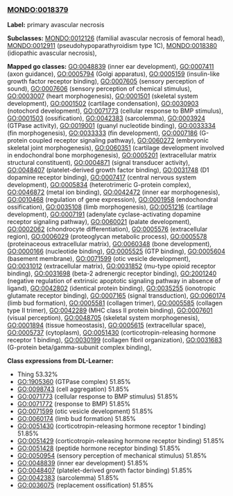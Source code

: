 
### [MONDO:0018379](http://purl.obolibrary.org/obo/MONDO_0018379)
**Label:** primary avascular necrosis

**Subclasses:** [MONDO:0012126](http://purl.obolibrary.org/obo/MONDO_0012126) (familial avascular necrosis of femoral head), [MONDO:0012911](http://purl.obolibrary.org/obo/MONDO_0012911) (pseudohypoparathyroidism type 1C), [MONDO:0018380](http://purl.obolibrary.org/obo/MONDO_0018380) (idiopathic avascular necrosis), 

**Mapped go classes:** [GO:0048839](http://purl.obolibrary.org/obo/GO_0048839) (inner ear development), [GO:0007411](http://purl.obolibrary.org/obo/GO_0007411) (axon guidance), [GO:0005794](http://purl.obolibrary.org/obo/GO_0005794) (Golgi apparatus), [GO:0005159](http://purl.obolibrary.org/obo/GO_0005159) (insulin-like growth factor receptor binding), [GO:0007605](http://purl.obolibrary.org/obo/GO_0007605) (sensory perception of sound), [GO:0007606](http://purl.obolibrary.org/obo/GO_0007606) (sensory perception of chemical stimulus), [GO:0003007](http://purl.obolibrary.org/obo/GO_0003007) (heart morphogenesis), [GO:0001501](http://purl.obolibrary.org/obo/GO_0001501) (skeletal system development), [GO:0001502](http://purl.obolibrary.org/obo/GO_0001502) (cartilage condensation), [GO:0030903](http://purl.obolibrary.org/obo/GO_0030903) (notochord development), [GO:0071773](http://purl.obolibrary.org/obo/GO_0071773) (cellular response to BMP stimulus), [GO:0001503](http://purl.obolibrary.org/obo/GO_0001503) (ossification), [GO:0042383](http://purl.obolibrary.org/obo/GO_0042383) (sarcolemma), [GO:0003924](http://purl.obolibrary.org/obo/GO_0003924) (GTPase activity), [GO:0019001](http://purl.obolibrary.org/obo/GO_0019001) (guanyl nucleotide binding), [GO:0033334](http://purl.obolibrary.org/obo/GO_0033334) (fin morphogenesis), [GO:0033333](http://purl.obolibrary.org/obo/GO_0033333) (fin development), [GO:0007186](http://purl.obolibrary.org/obo/GO_0007186) (G-protein coupled receptor signaling pathway), [GO:0060272](http://purl.obolibrary.org/obo/GO_0060272) (embryonic skeletal joint morphogenesis), [GO:0060351](http://purl.obolibrary.org/obo/GO_0060351) (cartilage development involved in endochondral bone morphogenesis), [GO:0005201](http://purl.obolibrary.org/obo/GO_0005201) (extracellular matrix structural constituent), [GO:0004871](http://purl.obolibrary.org/obo/GO_0004871) (signal transducer activity), [GO:0048407](http://purl.obolibrary.org/obo/GO_0048407) (platelet-derived growth factor binding), [GO:0031748](http://purl.obolibrary.org/obo/GO_0031748) (D1 dopamine receptor binding), [GO:0007417](http://purl.obolibrary.org/obo/GO_0007417) (central nervous system development), [GO:0005834](http://purl.obolibrary.org/obo/GO_0005834) (heterotrimeric G-protein complex), [GO:0046872](http://purl.obolibrary.org/obo/GO_0046872) (metal ion binding), [GO:0042472](http://purl.obolibrary.org/obo/GO_0042472) (inner ear morphogenesis), [GO:0010468](http://purl.obolibrary.org/obo/GO_0010468) (regulation of gene expression), [GO:0001958](http://purl.obolibrary.org/obo/GO_0001958) (endochondral ossification), [GO:0035108](http://purl.obolibrary.org/obo/GO_0035108) (limb morphogenesis), [GO:0051216](http://purl.obolibrary.org/obo/GO_0051216) (cartilage development), [GO:0007191](http://purl.obolibrary.org/obo/GO_0007191) (adenylate cyclase-activating dopamine receptor signaling pathway), [GO:0060021](http://purl.obolibrary.org/obo/GO_0060021) (palate development), [GO:0002062](http://purl.obolibrary.org/obo/GO_0002062) (chondrocyte differentiation), [GO:0005576](http://purl.obolibrary.org/obo/GO_0005576) (extracellular region), [GO:0006029](http://purl.obolibrary.org/obo/GO_0006029) (proteoglycan metabolic process), [GO:0005578](http://purl.obolibrary.org/obo/GO_0005578) (proteinaceous extracellular matrix), [GO:0060348](http://purl.obolibrary.org/obo/GO_0060348) (bone development), [GO:0000166](http://purl.obolibrary.org/obo/GO_0000166) (nucleotide binding), [GO:0005525](http://purl.obolibrary.org/obo/GO_0005525) (GTP binding), [GO:0005604](http://purl.obolibrary.org/obo/GO_0005604) (basement membrane), [GO:0071599](http://purl.obolibrary.org/obo/GO_0071599) (otic vesicle development), [GO:0031012](http://purl.obolibrary.org/obo/GO_0031012) (extracellular matrix), [GO:0031852](http://purl.obolibrary.org/obo/GO_0031852) (mu-type opioid receptor binding), [GO:0031698](http://purl.obolibrary.org/obo/GO_0031698) (beta-2 adrenergic receptor binding), [GO:2001240](http://purl.obolibrary.org/obo/GO_2001240) (negative regulation of extrinsic apoptotic signaling pathway in absence of ligand), [GO:0042802](http://purl.obolibrary.org/obo/GO_0042802) (identical protein binding), [GO:0035255](http://purl.obolibrary.org/obo/GO_0035255) (ionotropic glutamate receptor binding), [GO:0007165](http://purl.obolibrary.org/obo/GO_0007165) (signal transduction), [GO:0060174](http://purl.obolibrary.org/obo/GO_0060174) (limb bud formation), [GO:0005581](http://purl.obolibrary.org/obo/GO_0005581) (collagen trimer), [GO:0005585](http://purl.obolibrary.org/obo/GO_0005585) (collagen type II trimer), [GO:0042289](http://purl.obolibrary.org/obo/GO_0042289) (MHC class II protein binding), [GO:0007601](http://purl.obolibrary.org/obo/GO_0007601) (visual perception), [GO:0048705](http://purl.obolibrary.org/obo/GO_0048705) (skeletal system morphogenesis), [GO:0001894](http://purl.obolibrary.org/obo/GO_0001894) (tissue homeostasis), [GO:0005615](http://purl.obolibrary.org/obo/GO_0005615) (extracellular space), [GO:0005737](http://purl.obolibrary.org/obo/GO_0005737) (cytoplasm), [GO:0051430](http://purl.obolibrary.org/obo/GO_0051430) (corticotropin-releasing hormone receptor 1 binding), [GO:0030199](http://purl.obolibrary.org/obo/GO_0030199) (collagen fibril organization), [GO:0031683](http://purl.obolibrary.org/obo/GO_0031683) (G-protein beta/gamma-subunit complex binding), 

**Class expressions from DL-Learner:**

- Thing 53.32%
- [GO:1905360](http://purl.obolibrary.org/obo/GO_1905360) (GTPase complex) 51.85%
- [GO:0098743](http://purl.obolibrary.org/obo/GO_0098743) (cell aggregation) 51.85%
- [GO:0071773](http://purl.obolibrary.org/obo/GO_0071773) (cellular response to BMP stimulus) 51.85%
- [GO:0071772](http://purl.obolibrary.org/obo/GO_0071772) (response to BMP) 51.85%
- [GO:0071599](http://purl.obolibrary.org/obo/GO_0071599) (otic vesicle development) 51.85%
- [GO:0060174](http://purl.obolibrary.org/obo/GO_0060174) (limb bud formation) 51.85%
- [GO:0051430](http://purl.obolibrary.org/obo/GO_0051430) (corticotropin-releasing hormone receptor 1 binding) 51.85%
- [GO:0051429](http://purl.obolibrary.org/obo/GO_0051429) (corticotropin-releasing hormone receptor binding) 51.85%
- [GO:0051428](http://purl.obolibrary.org/obo/GO_0051428) (peptide hormone receptor binding) 51.85%
- [GO:0050954](http://purl.obolibrary.org/obo/GO_0050954) (sensory perception of mechanical stimulus) 51.85%
- [GO:0048839](http://purl.obolibrary.org/obo/GO_0048839) (inner ear development) 51.85%
- [GO:0048407](http://purl.obolibrary.org/obo/GO_0048407) (platelet-derived growth factor binding) 51.85%
- [GO:0042383](http://purl.obolibrary.org/obo/GO_0042383) (sarcolemma) 51.85%
- [GO:0036075](http://purl.obolibrary.org/obo/GO_0036075) (replacement ossification) 51.85%



